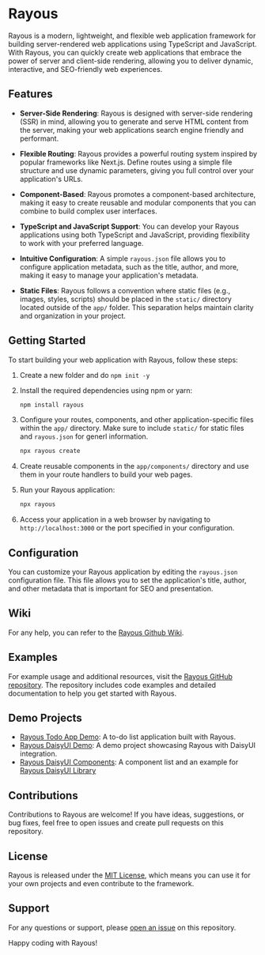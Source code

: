 
# Rayous

Rayous is a modern, lightweight, and flexible web application framework for building server-rendered web applications using TypeScript and JavaScript. With Rayous, you can quickly create web applications that embrace the power of server and client-side rendering, allowing you to deliver dynamic, interactive, and SEO-friendly web experiences.

## Features

- **Server-Side Rendering**: Rayous is designed with server-side rendering (SSR) in mind, allowing you to generate and serve HTML content from the server, making your web applications search engine friendly and performant.

- **Flexible Routing**: Rayous provides a powerful routing system inspired by popular frameworks like Next.js. Define routes using a simple file structure and use dynamic parameters, giving you full control over your application's URLs.

- **Component-Based**: Rayous promotes a component-based architecture, making it easy to create reusable and modular components that you can combine to build complex user interfaces.

- **TypeScript and JavaScript Support**: You can develop your Rayous applications using both TypeScript and JavaScript, providing flexibility to work with your preferred language.

- **Intuitive Configuration**: A simple `rayous.json` file allows you to configure application metadata, such as the title, author, and more, making it easy to manage your application's metadata.

- **Static Files**: Rayous follows a convention where static files (e.g., images, styles, scripts) should be placed in the `static/` directory located outside of the `app/` folder. This separation helps maintain clarity and organization in your project.

## Getting Started

To start building your web application with Rayous, follow these steps:

1. Create a new folder and do `npm init -y`

2. Install the required dependencies using npm or yarn:
	```bash
  	npm install rayous
	```

3.  Configure your routes, components, and other application-specific files within the `app/` directory. Make sure to include `static/` for static files and `rayous.json` for generl information.

	```bash
	npx rayous create
	```
    
4.  Create reusable components in the `app/components/` directory and use them in your route handlers to build your web pages.
    
5.  Run your Rayous application:
	```bash
	npx rayous
	```
    
6.  Access your application in a web browser by navigating to `http://localhost:3000` or the port specified in your configuration.
    

## Configuration

You can customize your Rayous application by editing the `rayous.json` configuration file. This file allows you to set the application's title, author, and other metadata that is important for SEO and presentation.

## Wiki
For any help, you can refer to the [Rayous Github Wiki](https://github.com/kevinJ045/guilib/wiki).

## Examples

For example usage and additional resources, visit the [Rayous GitHub repository](https://github.com/kevinj045/guilib). The repository includes code examples and detailed documentation to help you get started with Rayous.

## Demo Projects

- [Rayous Todo App Demo](https://github.com/kevinJ045/rayous-todo-demo): A to-do list application built with Rayous.
- [Rayous DaisyUI Demo](https://github.com/kevinJ045/rayous-daisyui-demo): A demo project showcasing Rayous with DaisyUI integration.
- [Rayous DaisyUI Components](https://github.com/kevinJ045/rayous-daisyui-components): A component list and an example for [Rayous DaisyUI Library](https://github.com/kevinJ045/rayous-daisyui)

## Contributions

Contributions to Rayous are welcome! If you have ideas, suggestions, or bug fixes, feel free to open issues and create pull requests on this repository.

## License

Rayous is released under the [MIT License](https://chat.openai.com/c/LICENSE), which means you can use it for your own projects and even contribute to the framework.

## Support

For any questions or support, please [open an issue](https://github.com/kevinj045/rayous/issues) on this repository.

Happy coding with Rayous!
